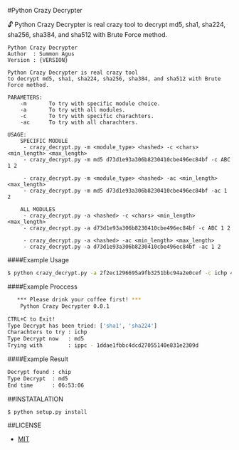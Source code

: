 #Python Crazy Decrypter

:unlock: Python Crazy Decrypter is real crazy tool to decrypt md5, sha1, sha224, sha256, sha384, and sha512 with Brute Force method.

```
Python Crazy Decrypter
Author  : Summon Agus
Version : {VERSION}

Python Crazy Decrypter is real crazy tool
to decrypt md5, sha1, sha224, sha256, sha384, and sha512 with Brute Force method.

PARAMETERS:
    -m       To try with specific module choice.
    -a       To try with all modules.
    -c       To try with specific charachters.
    -ac      To try with all charachters. 

USAGE:
    SPECIFIC MODULE
     - crazy_decrypt.py -m <module_type> <hashed> -c <chars> <min_length> <max_length>
     - crazy_decrypt.py -m md5 d73d1e93a306b8230410cbe496ec84bf -c ABC 1 2

     - crazy_decrypt.py -m <module_type> <hashed> -ac <min_length> <max_length>
     - crazy_decrypt.py -m md5 d73d1e93a306b8230410cbe496ec84bf -ac 1 2

    ALL MODULES
     - crazy_decrypt.py -a <hashed> -c <chars> <min_length> <max_length>
     - crazy_decrypt.py -a d73d1e93a306b8230410cbe496ec84bf -c ABC 1 2

     - crazy_decrypt.py -a <hashed> -ac <min_length> <max_length>
     - crazy_decrypt.py -a d73d1e93a306b8230410cbe496ec84bf -ac 1 2
```

####Example Usage

```bash
$ python crazy_decrypt.py -a 2f2ec1296695a9fb3251bbc94a2e0cef -c ichp 4 4
```

####Example Proccess

```bash
   *** Please drink your coffee first! ***
    Python Crazy Decrypter 0.0.1

CTRL+C to Exit!
Type Decrypt has been tried: ['sha1', 'sha224']
Charachters to try : ichp
Type Decrypt now   : md5
Trying with        : ippc - 1ddae1fbbc4dcd27055140e831e2309d
```

####Example Result

```bash
Decrypt found : chip
Type Decrypt  : md5
End time      : 06:53:06
```

##INSTATALATION

```
$ python setup.py install
```

##LICENSE

* [MIT](https://github.com/agusmakmun/Crazy-Decrypter/blob/master/LICENSE)